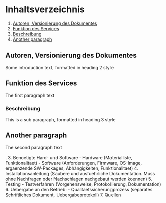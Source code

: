 # Inhaltsverzeichnis
1. [Autoren, Versionierung des Dokumentes](#autoren)
2. [Funktion des Services](#funktion)
3. [Beschreibung](#beschreibung)
4. [Another paragraph](#paragraph2)

## Autoren, Versionierung des Dokumentes <a name="autoren"></a>
Some introduction text, formatted in heading 2 style

## Funktion des Services <a name="funktion"></a>
The first paragraph text

### Beschreibung <a name="beschreibung"></a>
This is a sub paragraph, formatted in heading 3 style

## Another paragraph <a name="paragraph2"></a>
The second paragraph text

. 3. Benoetigte Hard- und Software - Hardware (Materialliste, Funktionalitaet) - Software (Anforderungen, Firmware, OS-Image, ergaenzende SW-Packages, Abhängigkeiten, Funktionalitaet) 4. Installationsanleitung (Saubere und ausfuehrliche Dokumentation. Muss ohne Nachfragen oder Nachschlagen nachgebaut werden koennen) 5. Testing - Testverfahren (Vorgehensweise, Protokollierung, Dokumentation) 6. Uebergabe an den Betrieb: - Qualitaetssicherungprozess (separates Schriftliches Dokument, Uebergabeprotokoll) 7. Quellen
<!--stackedit_data:
eyJoaXN0b3J5IjpbLTE5Mzg3NzkxNTAsLTEwMzc4NTM2ODMsLT
gwNDg2MjE5NywxOTUwNTA4Nzk4LDM3NTE2MjU3MiwzOTYxODQy
MDUsMjI0OTYyMCwtMjA4ODc0NjYxMiw5MTIxNDUyMTAsLTEzMT
A5MjU5ODUsLTEyMTAwMDQ0MTQsMjU3ODA2OTI4XX0=
-->